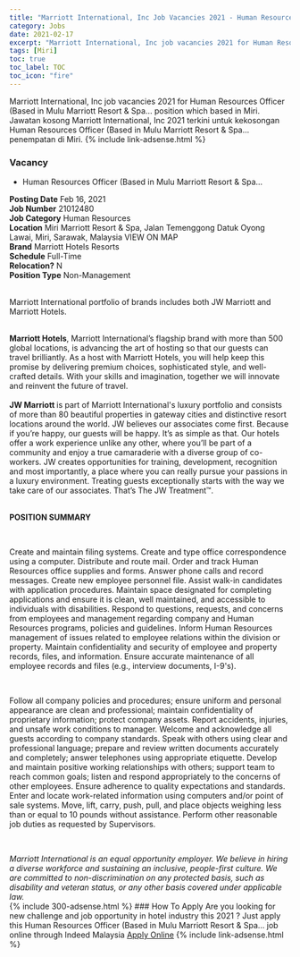 ```yaml
---
title: "Marriott International, Inc Job Vacancies 2021 - Human Resources Officer (Based in Mulu Marriott Resort & Spa..." 
category: Jobs 
date: 2021-02-17 
excerpt: "Marriott International, Inc job vacancies 2021 for Human Resources Officer (Based in Mulu Marriott Resort & Spa... position which based in Miri. Jawatan kosong Marriott International, Inc 2021 terkini untuk kekosongan Human Resources Officer (Based in Mulu Marriott Resort & Spa... penempatan di Miri" 
tags: [Miri] 
toc: true 
toc_label: TOC 
toc_icon: "fire" 
--- 
```


Marriott International, Inc job vacancies 2021 for Human Resources Officer (Based in Mulu Marriott Resort & Spa... position which based in Miri. Jawatan kosong Marriott International, Inc 2021 terkini untuk kekosongan Human Resources Officer (Based in Mulu Marriott Resort & Spa... penempatan di Miri. 
{% include link-adsense.html %} 
### Vacancy 
- Human Resources Officer (Based in Mulu Marriott Resort & Spa... 
<div><div><div><b>Posting Date</b> Feb 16, 2021<br>
<b>Job Number</b> 21012480<br>
<b>Job Category</b> Human Resources<br>
<b>Location</b> Miri Marriott Resort &amp; Spa, Jalan Temenggong Datuk Oyong Lawai, Miri, Sarawak, Malaysia VIEW ON MAP<br>
<b>Brand</b> Marriott Hotels Resorts<br>
<b>Schedule</b> Full-Time<br>
<b>Relocation?</b> N<br>
<b>Position Type</b> Non-Management<p><br>
Marriott International portfolio of brands includes both JW Marriott and Marriott Hotels.</p><br>
<div><b>Marriott Hotels</b>, Marriott International&#8217;s flagship brand with more than 500 global locations, is advancing the art of hosting so that our guests can travel brilliantly. As a host with Marriott Hotels, you will help keep this promise by delivering premium choices, sophisticated style, and well-crafted details. With your skills and imagination, together we will innovate and reinvent the future of travel.<br>
</div><div></div><br>
<div><b>JW Marriott </b>is part of Marriott International's luxury portfolio and consists of more than 80 beautiful properties in gateway cities and distinctive resort locations around the world. JW believes our associates come first. Because if you&#8217;re happy, our guests will be happy. It&#8217;s as simple as that. Our hotels offer a work experience unlike any other, where you&#8217;ll be part of a community and enjoy a true camaraderie with a diverse group of co-workers. JW creates opportunities for training, development, recognition and most importantly, a place where you can really pursue your passions in a luxury environment. Treating guests exceptionally starts with the way we take care of our associates. That&#8217;s The JW Treatment&#8482;.<br>
</div><br>
</div><div><p><b>POSITION SUMMARY</b></p><br>
<p></p><p>Create and maintain filing systems. Create and type office correspondence using a computer. Distribute and route mail. Order and track Human Resources office supplies and forms. Answer phone calls and record messages. Create new employee personnel file. Assist walk-in candidates with application procedures. Maintain space designated for completing applications and ensure it is clean, well maintained, and accessible to individuals with disabilities. Respond to questions, requests, and concerns from employees and management regarding company and Human Resources programs, policies and guidelines. Inform Human Resources management of issues related to employee relations within the division or property. Maintain confidentiality and security of employee and property records, files, and information. Ensure accurate maintenance of all employee records and files (e.g., interview documents, I-9's).</p><br>
<p></p><p>Follow all company policies and procedures; ensure uniform and personal appearance are clean and professional; maintain confidentiality of proprietary information; protect company assets. Report accidents, injuries, and unsafe work conditions to manager. Welcome and acknowledge all guests according to company standards. Speak with others using clear and professional language; prepare and review written documents accurately and completely; answer telephones using appropriate etiquette. Develop and maintain positive working relationships with others; support team to reach common goals; listen and respond appropriately to the concerns of other employees. Ensure adherence to quality expectations and standards. Enter and locate work-related information using computers and/or point of sale systems. Move, lift, carry, push, pull, and place objects weighing less than or equal to 10 pounds without assistance. Perform other reasonable job duties as requested by Supervisors.</p><br>
</div><p></p><i>Marriott International is an equal opportunity employer. We believe in hiring a diverse workforce and sustaining an inclusive, people-first culture. We are committed to non-discrimination on any protected basis, such as disability and veteran status, or any other basis covered under applicable law.</i></div></div> 
{% include 300-adsense.html %} 
### How To Apply 
Are you looking for new challenge and job opportunity in hotel industry this 2021 ?
Just apply this Human Resources Officer (Based in Mulu Marriott Resort & Spa... job online through Indeed Malaysia 
<a href="https://malaysia.indeed.com/viewjob?jk=78eb7673c793b3c6" class="btn btn--info" target="_blank" rel="nofollow noopenner">Apply Online</a> 
{% include link-adsense.html %} 